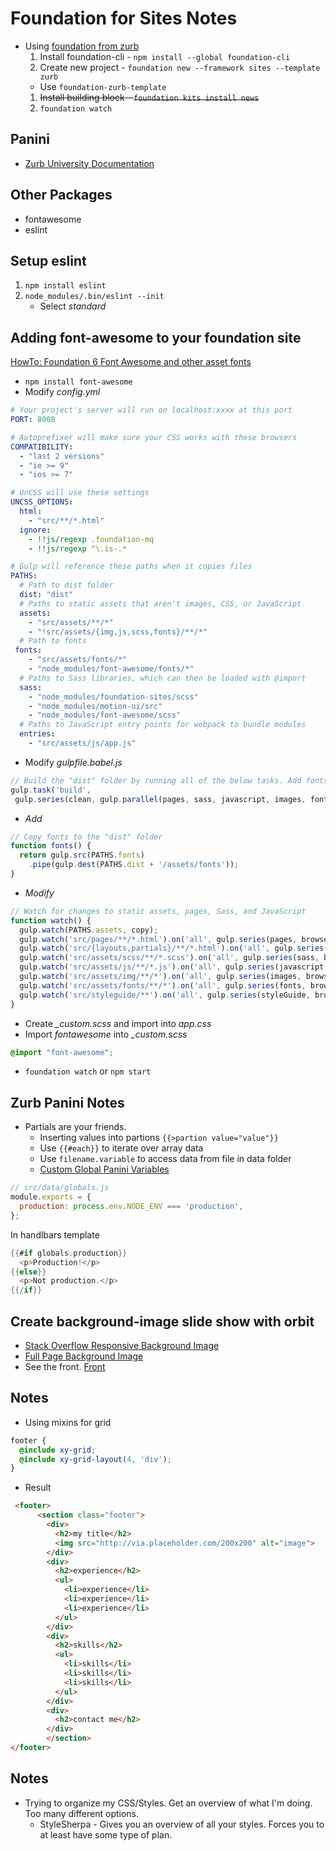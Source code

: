# Foundation for Sites Notes

* Using [foundation from zurb](http://foundation.zurb.com/)
  1. Install foundation-cli - `npm install --global foundation-cli`
  1. Create new project -  `foundation new --framework sites --template zurb`
    * Use `foundation-zurb-template`
  1. ~~Install building block - `foundation kits install news`~~
  1. `foundation watch`

## Panini
* [Zurb University Documentation](https://zurb.com/university/lessons/the-main-ingredients-of-panini-layouts-pages-and-partials)

## Other Packages
* fontawesome
* eslint

## Setup eslint
1. `npm install eslint`
1. `node_modules/.bin/eslint --init`
    * Select *standard*

## Adding font-awesome to your foundation site
[HowTo: Foundation 6 Font Awesome and other asset fonts](http://foundation.zurb.com/forum/posts/46991-howto-foundation-6-font-awesome-and-other-asset-fonts)
* `npm install font-awesome`
* Modify *config.yml*
```yaml
# Your project's server will run on localhost:xxxx at this port
PORT: 8008

# Autoprefixer will make sure your CSS works with these browsers
COMPATIBILITY:
  - "last 2 versions"
  - "ie >= 9"
  - "ios >= 7"

# UnCSS will use these settings
UNCSS_OPTIONS:
  html:
    - "src/**/*.html"
  ignore:
    - !!js/regexp .foundation-mq
    - !!js/regexp ^\.is-.*

# Gulp will reference these paths when it copies files
PATHS:
  # Path to dist folder
  dist: "dist"  
  # Paths to static assets that aren't images, CSS, or JavaScript
  assets:
    - "src/assets/**/*"
    - "!src/assets/{img,js,scss,fonts}/**/*"
  # Path to fonts
 fonts:
    - "src/assets/fonts/*"
    - "node_modules/font-awesome/fonts/*"
  # Paths to Sass libraries, which can then be loaded with @import
  sass:
    - "node_modules/foundation-sites/scss"
    - "node_modules/motion-ui/src"
    - "node_modules/font-awesome/scss"
  # Paths to JavaScript entry points for webpack to bundle modules
  entries:
    - "src/assets/js/app.js"
```
* Modify *gulpfile.babel.js*
```javascript
// Build the "dist" folder by running all of the below tasks. Add fonts
gulp.task('build',
 gulp.series(clean, gulp.parallel(pages, sass, javascript, images, fonts, copy), styleGuide));
```
* *Add*
```javascript
// Copy fonts to the "dist" folder
function fonts() {
  return gulp.src(PATHS.fonts)
    .pipe(gulp.dest(PATHS.dist + '/assets/fonts'));
}
```
* *Modify*
```javascript
// Watch for changes to static assets, pages, Sass, and JavaScript
function watch() {
  gulp.watch(PATHS.assets, copy);
  gulp.watch('src/pages/**/*.html').on('all', gulp.series(pages, browser.reload));
  gulp.watch('src/{layouts,partials}/**/*.html').on('all', gulp.series(resetPages, pages, browser.reload));
  gulp.watch('src/assets/scss/**/*.scss').on('all', gulp.series(sass, browser.reload));
  gulp.watch('src/assets/js/**/*.js').on('all', gulp.series(javascript, browser.reload));
  gulp.watch('src/assets/img/**/*').on('all', gulp.series(images, browser.reload));
  gulp.watch('src/assets/fonts/**/*').on('all', gulp.series(fonts, browser.reload));
  gulp.watch('src/styleguide/**').on('all', gulp.series(styleGuide, browser.reload));
}
```
* Create *_custom.scss* and import into *app.css*
* Import *fontawesome* into *_custom.scss*
```scss
@import "font-awesome";
```
* `foundation watch` or `npm start`

## Zurb Panini Notes
* Partials are your friends. 
    * Inserting values into partions `{{>partion value="value"}}`
    * Use `{{#each}}` to iterate over array data
    * Use `filename.variable` to access data from file in data folder
  * [Custom Global Panini Variables](https://github.com/zurb/panini/issues/51)
```js
// src/data/globals.js
module.exports = {
  production: process.env.NODE_ENV === 'production',
};
```
In handlbars template
```h
{{#if globals.production}}
  <p>Production!</p>
{{else}}
  <p>Not production.</p>
{{/if}}
```

## Create background-image slide show with orbit
* [Stack Overflow Responsive Background Image](https://stackoverflow.com/questions/21421062/responsive-background-image)
* [Full Page Background Image](https://css-tricks.com/perfect-full-page-background-image/)
* See the front. [Front](front/#carousel)

## Notes
* Using mixins for grid
```scss
footer {
  @include xy-grid;
  @include xy-grid-layout(4, 'div');
}
```
* Result
```html
 <footer>
      <section class="footer">
        <div>
          <h2>my title</h2>
          <img src="http://via.placeholder.com/200x200" alt="image">
        </div>
        <div>
          <h2>experience</h2>
          <ul>
            <li>experience</li>
            <li>experience</li>
            <li>experience</li>
          </ul>
        </div>
        <div>
          <h2>skills</h2>
          <ul>
            <li>skills</li>
            <li>skills</li>
            <li>skills</li>
          </ul>
        </div>
        <div>
          <h2>contact me</h2>
        </div>
        </section>
</footer>
```
## Notes
* Trying to organize my CSS/Styles. Get an overview of what I'm doing. Too many different options.
    * StyleSherpa - Gives you an overview of all your styles. Forces you to at least have some type of plan.
